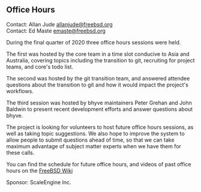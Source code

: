 ## Office Hours ##

Contact: Allan Jude <allanjude@freebsd.org>  
Contact: Ed Maste <emaste@freebsd.org>  

During the final quarter of 2020 three office hours sessions were held.

The first was hosted by the core team in a time slot conducive to Asia and
Australia, covering topics including the transition to git, recruiting for
project teams, and core's todo list.

The second was hosted by the git transition team, and answered attendee
questions about the transition to git and how it would impact the project's
workflows.

The third session was hosted by bhyve maintainers Peter Grehan and John Baldwin
to present recent development efforts and answer questions about bhyve.

The project is looking for volunteers to host future office hours sessions, as
well as taking topic suggestions. We also hope to improve the system to allow people
to submit questions ahead of time, so that we can take maximum advantage of
subject matter experts when we have them for these calls.

You can find the schedule for future office hours, and videos of past
office hours on the [FreeBSD Wiki](https://wiki.freebsd.org/OfficeHours)

Sponsor: ScaleEngine Inc.
